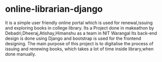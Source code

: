 # online-librarian-django
It is a simple user friendly online portal which is used for renewal,issuing and exploring books in college library. 
Its a Project done in makeathon by Debadri,Dheeraj,Atishay,Himanshu as a team in NIT Warangal
Its back-end design is done using Django and bootstrap is used for the frontend designing. The main purpose of this project is to digitalise the process of issuing and renewing books, which takes a lot of time inside library,when done manually.
